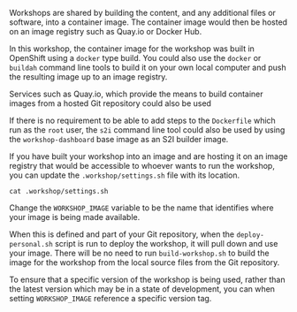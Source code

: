 Workshops are shared by building the content, and any additional files or software, into a container image. The container image would then be hosted on an image registry such as Quay.io or Docker Hub.

In this workshop, the container image for the workshop was built in OpenShift using a `docker` type build. You could also use the `docker` or `buildah` command line tools to build it on your own local computer and push the resulting image up to an image registry.

Services such as Quay.io, which provide the means to build container images from a hosted Git repository could also be used

If there is no requirement to be able to add steps to the `Dockerfile` which run as the `root` user, the `s2i` command line tool could also be used by using the `workshop-dashboard` base image as an S2I builder image.

If you have built your workshop into an image and are hosting it on an image registry that would be accessible to whoever wants to run the workshop, you can update the `.workshop/settings.sh` file with its location.

```execute
cat .workshop/settings.sh
```

Change the `WORKSHOP_IMAGE` variable to be the name that identifies where your image is being made available.

When this is defined and part of your Git repository, when the `deploy-personal.sh` script is run to deploy the workshop, it will pull down and use your image. There will be no need to run `build-workshop.sh` to build the image for the workshop from the local source files from the Git repository.

To ensure that a specific version of the workshop is being used, rather than the latest version which may be in a state of development, you can when setting `WORKSHOP_IMAGE` reference a specific version tag.
